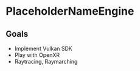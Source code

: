 # PlaceholderNameEngine

## Goals

- Implement Vulkan SDK
- Play with OpenXR
- Raytracing, Raymarching

